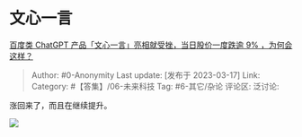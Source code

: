# 文心一言
[百度类 ChatGPT 产品「文心一言」亮相就受挫，当日股价一度跌逾 9% ，为何会这样？](https://www.zhihu.com/question/590116098/answer/2940359595)

> Author: #0-Anonymity
> Last update: [发布于 2023-03-17]
> Link:
> Category: #【答集】/06-未来科技
> Tag: #6-其它/杂论 
> 评论区:
> 泛讨论:

涨回来了，而且在继续提升。

![](https://pic1.zhimg.com/50/v2-580c9be7ba60faae225362328b9f37ae_720w.jpg?source=1940ef5c)
